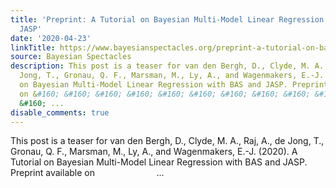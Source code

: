 ```yaml
---
title: 'Preprint: A Tutorial on Bayesian Multi-Model Linear Regression with BAS and
  JASP'
date: '2020-04-23'
linkTitle: https://www.bayesianspectacles.org/preprint-a-tutorial-on-bayesian-multi-model-linear-regression-with-bas-and-jasp/
source: Bayesian Spectacles
description: This post is a teaser for van den Bergh, D., Clyde, M. A., Raj, A., de
  Jong, T., Gronau, Q. F., Marsman, M., Ly, A., and Wagenmakers, E.-J. (2020). A Tutorial
  on Bayesian Multi-Model Linear Regression with BAS and JASP. Preprint available
  on &#160; &#160; &#160; &#160; &#160; &#160; &#160; &#160; &#160; &#160; &#160;
  &#160; ...
disable_comments: true
---
```

This post is a teaser for van den Bergh, D., Clyde, M. A., Raj, A., de Jong, T., Gronau, Q. F., Marsman, M., Ly, A., and Wagenmakers, E.-J. (2020). A Tutorial on Bayesian Multi-Model Linear Regression with BAS and JASP. Preprint available on &#160; &#160; &#160; &#160; &#160; &#160; &#160; &#160; &#160; &#160; &#160; &#160; ...